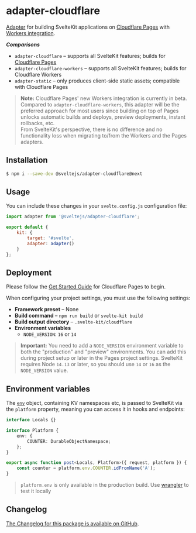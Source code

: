 # adapter-cloudflare

[Adapter](https://kit.svelte.dev/docs#adapters) for building SvelteKit applications on [Cloudflare Pages](https://developers.cloudflare.com/pages/) with [Workers integration](https://developers.cloudflare.com/pages/platform/functions).

_**Comparisons**_

- `adapter-cloudflare` – supports all SvelteKit features; builds for
  [Cloudflare Pages](https://blog.cloudflare.com/cloudflare-pages-goes-full-stack/)
- `adapter-cloudflare-workers` – supports all SvelteKit features; builds for
  Cloudflare Workers
- `adapter-static` – only produces client-side static assets; compatible with
  Cloudflare Pages

> **Note:** Cloudflare Pages' new Workers integration is currently in beta.<br/>
> Compared to `adapter-cloudflare-workers`, this adapter will be the preferred approach for most users since building on top of Pages unlocks automatic builds and deploys, preview deployments, instant rollbacks, etc.<br/>
> From SvelteKit's perspective, there is no difference and no functionality loss when migrating to/from the Workers and the Pages adapters.

## Installation

```sh
$ npm i --save-dev @sveltejs/adapter-cloudflare@next
```

## Usage

You can include these changes in your `svelte.config.js` configuration file:

```js
import adapter from '@sveltejs/adapter-cloudflare';

export default {
	kit: {
		target: '#svelte',
		adapter: adapter()
	}
};
```

## Deployment

Please follow the [Get Started Guide](https://developers.cloudflare.com/pages/get-started) for Cloudflare Pages to begin.

When configuring your project settings, you must use the following settings:

- **Framework preset** – None
- **Build command** – `npm run build` or `svelte-kit build`
- **Build output directory** – `.svelte-kit/cloudflare`
- **Environment variables**
  - `NODE_VERSION`: `16` or `14`

> **Important:** You need to add a `NODE_VERSION` environment variable to both the "production" and "preview" environments. You can add this during project setup or later in the Pages project settings. SvelteKit requires Node `14.13` or later, so you should use `14` or `16` as the `NODE_VERSION` value.

## Environment variables

The [`env`](https://developers.cloudflare.com/workers/runtime-apis/fetch-event#parameters) object, containing KV namespaces etc, is passed to SvelteKit via the `platform` property, meaning you can access it in hooks and endpoints:

```ts
interface Locals {}

interface Platform {
	env: {
		COUNTER: DurableObjectNamespace;
	};
}

export async function post<Locals, Platform>({ request, platform }) {
	const counter = platform.env.COUNTER.idFromName('A');
}
```

> `platform.env` is only available in the production build. Use [wrangler](https://developers.cloudflare.com/workers/cli-wrangler) to test it locally

## Changelog

[The Changelog for this package is available on GitHub](https://github.com/sveltejs/kit/blob/master/packages/adapter-cloudflare/CHANGELOG.md).
